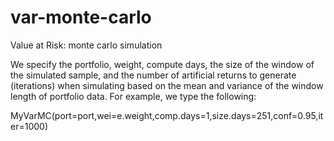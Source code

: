 # var-monte-carlo
Value at Risk: monte carlo simulation

We specify the portfolio, weight, compute days, the size of the window of the 
simulated sample, and the number of artificial
returns to generate (iterations) when simulating based on the mean and variance
of the window length of portfolio data. For example, we type the following:

MyVarMC(port=port,wei=e.weight,comp.days=1,size.days=251,conf=0.95,iter=1000)
